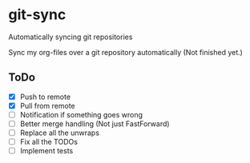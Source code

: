 # git-sync
Automatically syncing git repositories

Sync my org-files over a git repository automatically (Not finished yet.)

## ToDo
- [x] Push to remote
- [x] Pull from remote
- [ ] Notification if something goes wrong
- [ ] Better merge handling (Not just FastForward)
- [ ] Replace all the unwraps
- [ ] Fix all the TODOs
- [ ] Implement tests
